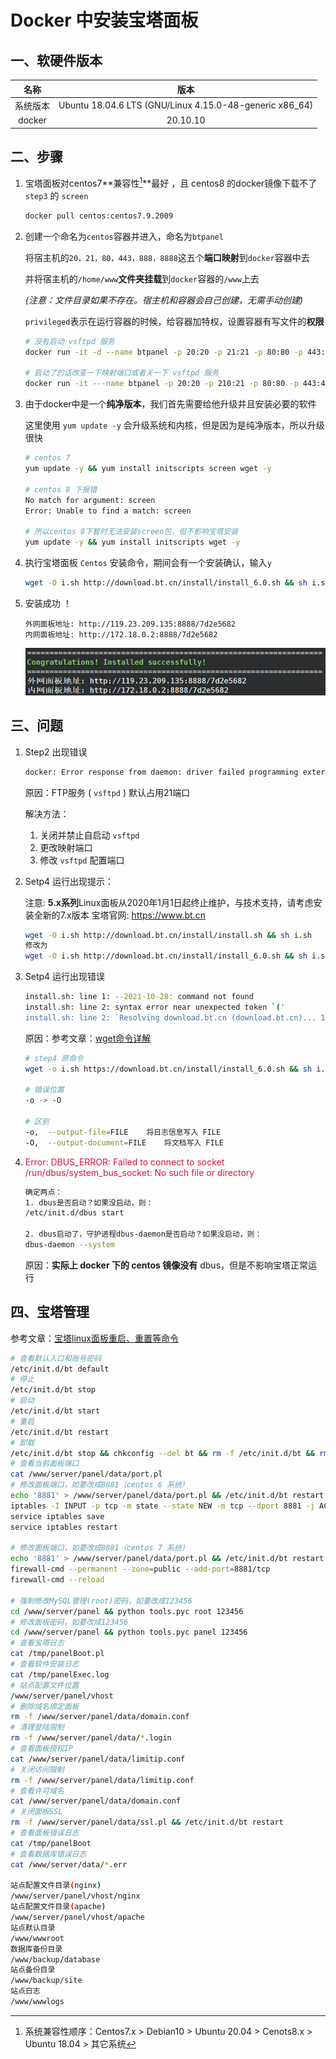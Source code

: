 # Docker 中安装宝塔面板

## 一、软硬件版本

|   名称   |                          版本                           |
| :------: | :-----------------------------------------------------: |
| 系统版本 | Ubuntu 18.04.6 LTS (GNU/Linux 4.15.0-48-generic x86_64) |
|  docker  |                        20.10.10                         |

## 二、步骤

1.   宝塔面板对centos7**兼容性[^1]**最好 ，且 centos8 的docker镜像下载不了 `step3` 的 `screen`

     ```bash
     docker pull centos:centos7.9.2009
     ```
     
2.   创建一个命名为`centos`容器并进入，命名为`btpanel`

     将宿主机的`20，21，80，443，888，8888`这五个**端口映射**到`docker`容器中去

     并将宿主机的`/home/www`**文件夹挂载**到`docker`容器的`/www`上去

     *(注意：文件目录如果不存在。宿主机和容器会自己创建，无需手动创建)*

     `privileged`表示在运行容器的时候，给容器加特权，设置容器有写文件的**权限**

     ```bash
     # 没有启动 vsftpd 服务
     docker run -it -d --name btpanel -p 20:20 -p 21:21 -p 80:80 -p 443:443 -p 888:888 -p 8888:8888 --privileged=true -v /home/www:/www centos:centos7.9.2009 /bin/bash
     
     # 启动了的话改变一下映射端口或者关一下 vsftpd 服务
     docker run -it ---name btpanel -p 20:20 -p 210:21 -p 80:80 -p 443:443 -p 3306:3-p 888:888 -p 8888:8888 --privileged=true -v /home/www:/www centos:centos7.9.2009 /bin/bash
     ```

3.   由于docker中是一个**纯净版本**，我们首先需要给他升级并且安装必要的软件

     这里使用 `yum update -y` 会升级系统和内核，但是因为是纯净版本，所以升级很快

     ```bash
     # centos 7 
     yum update -y && yum install initscripts screen wget -y
     
     # centos 8 下报错
     No match for argument: screen
     Error: Unable to find a match: screen
     
     # 所以centos 8下暂时无法安装screen包，但不影响宝塔安装
     yum update -y && yum install initscripts wget -y
     ```

4.   执行宝塔面板 `Centos` 安装命令，期间会有一个安装确认，输入`y`

     ```bash
     wget -O i.sh http://download.bt.cn/install/install_6.0.sh && sh i.sh
     ```

5.   安装成功 ！

     ```text
     外网面板地址: http://119.23.209.135:8888/7d2e5682
     内网面板地址: http://172.18.0.2:8888/7d2e5682
     ```

     ![image-20211029003149634](../../Archieve/assets/img/Install_BT/image-20211029003149634.png)

## 三、问题

1.   Step2 出现错误

     ```bash
     docker: Error response from daemon: driver failed programming external connectivity on endpoint btpanel (daaeec405d1d7b088754e6a7fe621f9c584a10a5df294e241aa574317b757716): Error starting userland proxy: listen tcp4 0.0.0.0:21: bind: address already in use.
     ```

     原因：FTP服务 ( `vsftpd` ) 默认占用21端口

     解决方法：

     1.   关闭并禁止自启动 `vsftpd` 
     2.   更改映射端口
     3.   修改 `vsftpd` 配置端口

2.   Setp4 运行出现提示：

     注意: **5.x系列**Linux面板从2020年1月1日起终止维护，与技术支持，请考虑安装全新的7.x版本 宝塔官网: https://www.bt.cn

     ```bash
     wget -O i.sh http://download.bt.cn/install/install.sh && sh i.sh
     修改为
     wget -O i.sh http://download.bt.cn/install/install_6.0.sh && sh i.sh
     ```

3.   Setp4 运行出现错误

     ```bash
     install.sh: line 1: --2021-10-28: command not found
     install.sh: line 2: syntax error near unexpected token `('
     install.sh: line 2: `Resolving download.bt.cn (download.bt.cn)... 116.10.184.143, 240e:a5:4200:89::143'
     ```

     原因：参考文章：[wget命令详解](https://www.cnblogs.com/sx66/p/11887022.html)

     ```bash
     # step4 原命令
     wget -o i.sh https://download.bt.cn/install/install_6.0.sh && sh i.sh
     
     # 错误位置
     -o -> -O
     
     # 区别
     -o,  --output-file=FILE    将日志信息写入 FILE
     -O,  --output-document=FILE    将文档写入 FILE
     ```

4.   <span style="color:crimson">Error: DBUS_ERROR: Failed to connect to socket /run/dbus/system_bus_socket: No such file or directory</span>

     ```bash
     确定两点：
     1. dbus是否启动？如果没启动，则：
     /etc/init.d/dbus start
     
     2. dbus启动了，守护进程dbus-daemon是否启动？如果没启动，则：
     dbus-daemon --system
     ```

     原因：**实际上 **docker 下的 centos 镜像**没有** dbus，但是不影响宝塔正常运行

## 四、宝塔管理

参考文章：[宝塔linux面板重启、重置等命令](https://www.xp8.net/server/392.html)

```bash
# 查看默认入口和账号密码
/etc/init.d/bt default
# 停止
/etc/init.d/bt stop
# 启动
/etc/init.d/bt start
# 重启
/etc/init.d/bt restart
# 卸载
/etc/init.d/bt stop && chkconfig --del bt && rm -f /etc/init.d/bt && rm -rf /www/server/panel
# 查看当前面板端口
cat /www/server/panel/data/port.pl
# 修改面板端口，如要改成8881（centos 6 系统）
echo '8881' > /www/server/panel/data/port.pl && /etc/init.d/bt restart
iptables -I INPUT -p tcp -m state --state NEW -m tcp --dport 8881 -j ACCEPT
service iptables save
service iptables restart

# 修改面板端口，如要改成8881（centos 7 系统）
echo '8881' > /www/server/panel/data/port.pl && /etc/init.d/bt restart
firewall-cmd --permanent --zone=public --add-port=8881/tcp
firewall-cmd --reload

# 强制修改MySQL管理(root)密码，如要改成123456
cd /www/server/panel && python tools.pyc root 123456
# 修改面板密码，如要改成123456
cd /www/server/panel && python tools.pyc panel 123456
# 查看宝塔日志
cat /tmp/panelBoot.pl
# 查看软件安装日志
cat /tmp/panelExec.log
# 站点配置文件位置
/www/server/panel/vhost
# 删除域名绑定面板
rm -f /www/server/panel/data/domain.conf
# 清理登陆限制
rm -f /www/server/panel/data/*.login
# 查看面板授权IP
cat /www/server/panel/data/limitip.conf
# 关闭访问限制
rm -f /www/server/panel/data/limitip.conf
# 查看许可域名
cat /www/server/panel/data/domain.conf
# 关闭面板SSL
rm -f /www/server/panel/data/ssl.pl && /etc/init.d/bt restart
# 查看面板错误日志
cat /tmp/panelBoot
# 查看数据库错误日志
cat /www/server/data/*.err

站点配置文件目录(nginx)
/www/server/panel/vhost/nginx
站点配置文件目录(apache)
/www/server/panel/vhost/apache
站点默认目录
/www/wwwroot
数据库备份目录
/www/backup/database
站点备份目录
/www/backup/site
站点日志
/www/wwwlogs
```



[^1]: 系统兼容性顺序：Centos7.x > Debian10 > Ubuntu 20.04 > Cenots8.x > Ubuntu 18.04 > 其它系统

